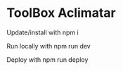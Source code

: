 # ToolBox Aclimatar

Update/install with 
    npm i

Run locally with
    npm run dev

Deploy with 
    npm run deploy